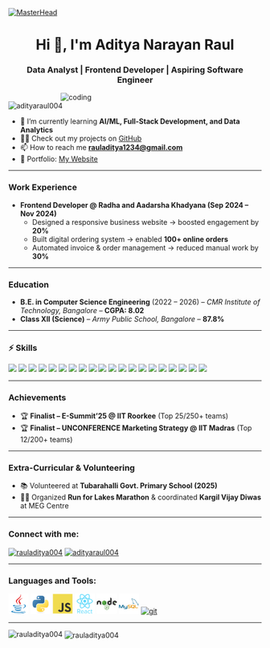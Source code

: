 [![MasterHead](https://user-images.githubusercontent.com/74038190/225813708-98b745f2-7d22-48cf-9150-083f1b00d6c9.gif)](https://mrkrisshu.io)
<h1 align="center">Hi 👋, I'm Aditya Narayan Raul</h1>
<h3 align="center">Data Analyst | Frontend Developer | Aspiring Software Engineer</h3>
<img align="right" alt="coding" width="400" src="https://camo.githubusercontent.com/cae12fddd9d6982901d82580bdf321d81fb299141098ca1c2d4891870827bf17/68747470733a2f2f6d69726f2e6d656469756d2e636f6d61782f313336302f302a37513379765349765f7430696f4a2d5a2e676966.gif">

<p align="left"> 
 <img src="https://komarev.com/ghpvc/?username=adityaraul004&label=Profile%20views&color=0e75b6&style=flat" alt="adityaraul004" /> 
</p>

- 🌱 I’m currently learning **AI/ML, Full-Stack Development, and Data Analytics**   
- 👨‍💻 Check out my projects on [GitHub](https://github.com/adityaraul004)  
- 📫 How to reach me **rauladitya1234@gmail.com**  
- 🔗 Portfolio: [My Website](https://my-portfolio-zeta-sand-32.vercel.app/)  

---

<h3 align="left">Work Experience</h3>

- **Frontend Developer @ Radha and Aadarsha Khadyana (Sep 2024 – Nov 2024)**  
  - Designed a responsive business website → boosted engagement by **20%**  
  - Built digital ordering system → enabled **100+ online orders**  
  - Automated invoice & order management → reduced manual work by **30%**  

---

<h3 align="left">Education</h3>

- **B.E. in Computer Science Engineering** (2022 – 2026) – *CMR Institute of Technology, Bangalore* – **CGPA: 8.02**  
- **Class XII (Science)** – *Army Public School, Bangalore* – **87.8%**  

---
<h3 align="left">⚡ Skills</h3>

<p align="left">

  <!-- Languages -->
  <img src="https://img.shields.io/badge/Java-ED8B00?style=for-the-badge&logo=openjdk&logoColor=white"/>
  <img src="https://img.shields.io/badge/Python-3776AB?style=for-the-badge&logo=python&logoColor=white"/>
  <img src="https://img.shields.io/badge/C-00599C?style=for-the-badge&logo=c&logoColor=white"/>

  <!-- Frameworks & Libraries -->
  <img src="https://img.shields.io/badge/React-20232A?style=for-the-badge&logo=react&logoColor=61DAFB"/>
  <img src="https://img.shields.io/badge/Node.js-43853D?style=for-the-badge&logo=node.js&logoColor=white"/>
  <img src="https://img.shields.io/badge/Flutter-02569B?style=for-the-badge&logo=flutter&logoColor=white"/>
  <img src="https://img.shields.io/badge/PyTorch-EE4C2C?style=for-the-badge&logo=pytorch&logoColor=white"/>
  <img src="https://img.shields.io/badge/TensorFlow-FF6F00?style=for-the-badge&logo=tensorflow&logoColor=white"/>

  <!-- Databases & Cloud -->
  <img src="https://img.shields.io/badge/MySQL-4479A1?style=for-the-badge&logo=mysql&logoColor=white"/>
  <img src="https://img.shields.io/badge/SQL%20Server-CC2927?style=for-the-badge&logo=microsoftsqlserver&logoColor=white"/>
  <img src="https://img.shields.io/badge/MongoDB-4EA94B?style=for-the-badge&logo=mongodb&logoColor=white"/>
  <img src="https://img.shields.io/badge/AWS-232F3E?style=for-the-badge&logo=amazonaws&logoColor=white"/>
  <img src="https://img.shields.io/badge/Azure-0078D4?style=for-the-badge&logo=microsoftazure&logoColor=white"/>

  <!-- Web Technologies -->
  <img src="https://img.shields.io/badge/HTML5-E34F26?style=for-the-badge&logo=html5&logoColor=white"/>
  <img src="https://img.shields.io/badge/CSS3-1572B6?style=for-the-badge&logo=css3&logoColor=white"/>
  <img src="https://img.shields.io/badge/JavaScript-F7DF1E?style=for-the-badge&logo=javascript&logoColor=black"/>

  <!-- Tools -->
  <img src="https://img.shields.io/badge/Power%20BI-F2C811?style=for-the-badge&logo=powerbi&logoColor=black"/>
  <img src="https://img.shields.io/badge/Git-F05032?style=for-the-badge&logo=git&logoColor=white"/>
  <img src="https://img.shields.io/badge/Microsoft%20Excel-217346?style=for-the-badge&logo=microsoftexcel&logoColor=white"/>
  <img src="https://img.shields.io/badge/Microsoft%20PowerPoint-B7472A?style=for-the-badge&logo=microsoftpowerpoint&logoColor=white"/>

</p>


---

<h3 align="left">Achievements</h3>

- 🏆 **Finalist – E-Summit’25 @ IIT Roorkee** (Top 25/250+ teams)  
- 🏆 **Finalist – UNCONFERENCE Marketing Strategy @ IIT Madras** (Top 12/200+ teams)  

---

<h3 align="left">Extra-Curricular & Volunteering</h3>

- 📚 Volunteered at **Tubarahalli Govt. Primary School (2025)**  
- 🏃‍♂️ Organized **Run for Lakes Marathon** & coordinated **Kargil Vijay Diwas** at MEG Centre  

---

<h3 align="left">Connect with me:</h3>
<p align="left">
<a href="https://linkedin.com/in/rauladitya004" target="blank"><img align="center" src="https://raw.githubusercontent.com/rahuldkjain/github-profile-readme-generator/master/src/images/icons/Social/linked-in-alt.svg" alt="rauladitya004" height="30" width="40" /></a>
<a href="https://github.com/adityaraul004" target="blank"><img align="center" src="https://raw.githubusercontent.com/rahuldkjain/github-profile-readme-generator/master/src/images/icons/Social/github.svg" alt="adityaraul004" height="30" width="40" /></a>

</p>

---

<h3 align="left">Languages and Tools:</h3>
<p align="left"> 
<a href="https://www.java.com" target="_blank"><img src="https://raw.githubusercontent.com/devicons/devicon/master/icons/java/java-original.svg" alt="java" width="40" height="40"/></a>
 <a href="https://www.python.org" target="_blank"><img src="https://raw.githubusercontent.com/devicons/devicon/master/icons/python/python-original.svg" alt="python" width="40" height="40"/></a>
 <a href="https://developer.mozilla.org/en-US/docs/Web/JavaScript" target="_blank"><img src="https://raw.githubusercontent.com/devicons/devicon/master/icons/javascript/javascript-original.svg" alt="js" width="40" height="40"/></a>
 <a href="https://react.dev" target="_blank"><img src="https://raw.githubusercontent.com/devicons/devicon/master/icons/react/react-original-wordmark.svg" alt="react" width="40" height="40"/></a>
 <a href="https://nodejs.org" target="_blank"><img src="https://raw.githubusercontent.com/devicons/devicon/master/icons/nodejs/nodejs-original-wordmark.svg" alt="node" width="40" height="40"/></a>
 <a href="https://www.mysql.com/" target="_blank"><img src="https://raw.githubusercontent.com/devicons/devicon/master/icons/mysql/mysql-original-wordmark.svg" alt="mysql" width="40" height="40"/></a>
 <a href="https://git-scm.com/" target="_blank"><img src="https://www.vectorlogo.zone/logos/git-scm/git-scm-icon.svg" alt="git" width="40" height="40"/></a>
</p>

---
<p><img align="left" src="https://github-readme-stats.vercel.app/api/top-langs?username=rauladitya004&show_icons=true&locale=en&layout=compact" alt="rauladitya004" /></p>

<p>&nbsp;<img align="center" src="https://github-readme-stats.vercel.app/api?username=rauladitya004&show_icons=true&locale=en" alt="rauladitya004" /></p>

